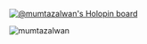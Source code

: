 [![@mumtazalwan's Holopin board](https://holopin.me/mumtazalwan)](https://holopin.io/@mumtazalwan)

<img src="https://komarev.com/ghpvc/?username=mumtazalwan&label=Profile%20views&color=0e75b6&style=flat" alt="mumtazalwan" />
